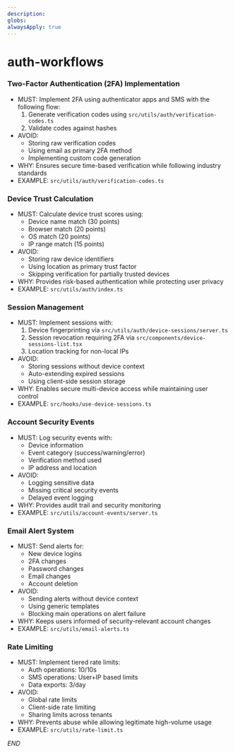 ```yaml
---
description: 
globs: 
alwaysApply: true
---
```

# auth-workflows

### Two-Factor Authentication (2FA) Implementation
- MUST: Implement 2FA using authenticator apps and SMS with the following flow:
  1. Generate verification codes using `src/utils/auth/verification-codes.ts`
  2. Validate codes against hashes
- AVOID: 
  - Storing raw verification codes
  - Using email as primary 2FA method
  - Implementing custom code generation
- WHY: Ensures secure time-based verification while following industry standards
- EXAMPLE: `src/utils/auth/verification-codes.ts`

### Device Trust Calculation
- MUST: Calculate device trust scores using:
  - Device name match (30 points)
  - Browser match (20 points) 
  - OS match (20 points)
  - IP range match (15 points)
- AVOID:
  - Storing raw device identifiers
  - Using location as primary trust factor
  - Skipping verification for partially trusted devices
- WHY: Provides risk-based authentication while protecting user privacy
- EXAMPLE: `src/utils/auth/index.ts`

### Session Management
- MUST: Implement sessions with:
  1. Device fingerprinting via `src/utils/auth/device-sessions/server.ts`
  2. Session revocation requiring 2FA via `src/components/device-sessions-list.tsx`
  3. Location tracking for non-local IPs
- AVOID:
  - Storing sessions without device context
  - Auto-extending expired sessions
  - Using client-side session storage
- WHY: Enables secure multi-device access while maintaining user control
- EXAMPLE: `src/hooks/use-device-sessions.ts`

### Account Security Events
- MUST: Log security events with:
  - Device information
  - Event category (success/warning/error)
  - Verification method used
  - IP address and location
- AVOID:
  - Logging sensitive data
  - Missing critical security events
  - Delayed event logging
- WHY: Provides audit trail and security monitoring
- EXAMPLE: `src/utils/account-events/server.ts`

### Email Alert System
- MUST: Send alerts for:
  - New device logins
  - 2FA changes
  - Password changes
  - Email changes
  - Account deletion
- AVOID:
  - Sending alerts without device context
  - Using generic templates
  - Blocking main operations on alert failure
- WHY: Keeps users informed of security-relevant account changes
- EXAMPLE: `src/utils/email-alerts.ts`

### Rate Limiting
- MUST: Implement tiered rate limits:
  - Auth operations: 10/10s
  - SMS operations: User+IP based limits
  - Data exports: 3/day
- AVOID:
  - Global rate limits
  - Client-side rate limiting
  - Sharing limits across tenants
- WHY: Prevents abuse while allowing legitimate high-volume usage
- EXAMPLE: `src/utils/rate-limit.ts`

$END$